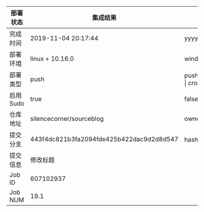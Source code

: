 部署状态 | 集成结果 | 参考值
---|---|---
完成时间 | 2019-11-04 20:17:44 | yyyy-mm-dd hh:mm:ss
部署环境 | linux + 10.16.0 | window \| linux + stable
部署类型 | push | push \| pull_request \| api \| cron
启用Sudo | true | false \| true
仓库地址 | silencecorner/sourceblog | owner_name/repo_name
提交分支 | 443f4dc821b3fa2094fde425b422dac9d2d8d547 | hash 16位
提交信息 | 修改标题 |
Job ID   | 607102937 |
Job NUM  | 19.1 |
